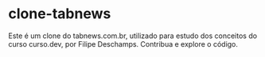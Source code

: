 # clone-tabnews
Este é um clone do tabnews.com.br, utilizado para estudo dos conceitos do curso curso.dev, por Filipe Deschamps. Contribua e explore o código.
